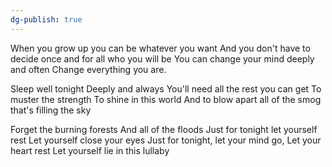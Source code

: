```yaml
---
dg-publish: true
---
```

When you grow up you can be whatever you want
And you don't have to decide once and for all who you will be
You can change your mind deeply and often
Change everything you are.

Sleep well tonight
Deeply and always
You'll need all the rest you can get
To muster the strength
To shine in this world
And to blow apart all of the smog that's filling the sky

Forget the burning forests
And all of the floods
Just for tonight let yourself rest
Let yourself close your eyes
Just for tonight, let your mind go,
Let your heart rest
Let yourself lie in this lullaby